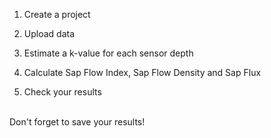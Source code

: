 1. Create a project

2. Upload data

3. Estimate a k-value for each sensor depth

4. Calculate Sap Flow Index, Sap Flow Density and Sap Flux

5. Check your results

<br>
Don't forget to save your results!



